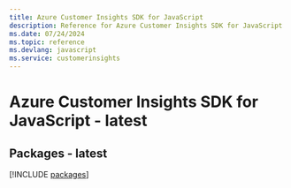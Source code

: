 ```yaml
---
title: Azure Customer Insights SDK for JavaScript
description: Reference for Azure Customer Insights SDK for JavaScript
ms.date: 07/24/2024
ms.topic: reference
ms.devlang: javascript
ms.service: customerinsights
---
```

# Azure Customer Insights SDK for JavaScript - latest
## Packages - latest
[!INCLUDE [packages](customer-insights-index.md)]